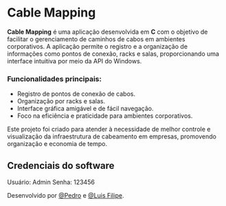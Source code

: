# Cable Mapping

**Cable Mapping** é uma aplicação desenvolvida em **C** com o objetivo de facilitar o gerenciamento de caminhos de cabos em ambientes corporativos. A aplicação permite o registro e a organização de informações como pontos de conexão, racks e salas, proporcionando uma interface intuitiva por meio da API do Windows. 

### Funcionalidades principais:
- Registro de pontos de conexão de cabos.
- Organização por racks e salas.
- Interface gráfica amigável e de fácil navegação.
- Foco na eficiência e praticidade para ambientes corporativos.

Este projeto foi criado para atender à necessidade de melhor controle e visualização da infraestrutura de cabeamento em empresas, promovendo organização e economia de tempo.

## Credenciais do software

Usuário: Admin
Senha: 123456


Desenvolvido por [@Pedro](https://github.com/psilvagg) e [@Luis Filipe](https://github.com/Louis014).
